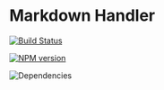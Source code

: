 # Markdown Handler

[![Build Status](https://travis-ci.org/Hao-Luo/markdown-handler.svg?branch=master)](https://travis-ci.org/Hao-Luo/markdown-handler)

[![NPM version](https://img.shields.io/npm/v/markdown-handler.svg?style=flat)](https://www.npmjs.org/package/markdown-handler)


![Dependencies](https://img.shields.io/david/Hao-Luo/markdown-handler)